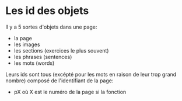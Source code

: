 # Les id des objets

Il y a 5 sortes d'objets dans une page:
- la page
- les images
- les sections (exercices le plus souvent)
- les phrases (sentences)
- les mots (words)

Leurs ids sont tous (excépté pour les mots en raison de leur trop grand nombre) composé de l'identifiant de la page:
- pX où X est le numéro de la page si la fonction